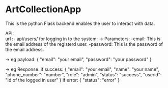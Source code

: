 # ArtCollectionApp
This is the python Flask backend enables the user to interact with data.

API:  
url :- api/users/
for logging in to the system:
  -> Parameters:
      -email: This is the email address of the registerd user.
      -password: This is the password of the email address.
   
  -> eg payload:
    {
      "email": "your email",
      "password": "your password"
    }
   
   -> eg Response:
     if success:
      {
        "email": "your email",
        "name": "your name",
        "phone_number": "number",
        "role": "admin",
        "status": "success",
        "userid": "Id of the logged in user"
      }
      if error:
      {
        "status": "error"
      }
  
  
  
